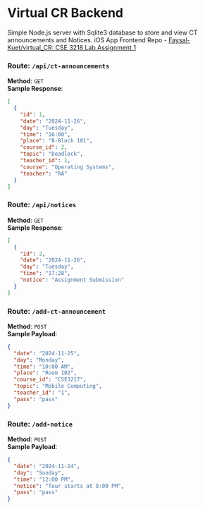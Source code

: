 # Virtual CR Backend

Simple Node.js server with Sqlite3 database to store and view CT announcements and Notices. 
iOS App Frontend Repo - [Faysal-Kuet/virtual_CR: CSE 3218 Lab Assignment 1](https://github.com/Faysal-Kuet/virtual_CR)

### Route: `/api/ct-announcements`

**Method**: `GET` <br>
**Sample Response**:

```json
[
  {
    "id": 1,
    "date": "2024-11-26",
    "day": "Tuesday",
    "time": "16:00",
    "place": "B-Block 101",
    "course_id": 2,
    "topic": "Deadlock",
    "teacher_id": 1,
    "course": "Operating Systems",
    "teacher": "RA"
  }
]
```

### Route: `/api/notices`

**Method**: `GET`  <br>
**Sample Response**:

```json
[
  {
    "id": 2,
    "date": "2024-11-26",
    "day": "Tuesday",
    "time": "17:28",
    "notice": "Assignment Submission"
  }
]
```


### Route: `/add-ct-announcement`

**Method**: `POST`  
**Sample Payload**:

```json
{
  "date": "2024-11-25",
  "day": "Monday",
  "time": "10:00 AM",
  "place": "Room 102",
  "course_id": "CSE3217",
  "topic": "Mobile Computing",
  "teacher_id": "1",
  "pass": "pass"
}

```

### Route: `/add-notice`

**Method**: `POST`  
**Sample Payload**:

```json
{
  "date": "2024-11-24",
  "day": "Sunday",
  "time": "12:00 PM",
  "notice": "Tour starts at 8:00 PM",
  "pass": "pass"
}

```
